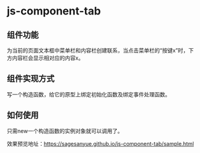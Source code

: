 # js-component-tab
## 组件功能
为当前的页面文本框中菜单栏和内容栏创建联系，当点击菜单栏的“按键x”时，下方内容栏会显示相对应的内容x。
## 组件实现方式
写一个构造函数，给它的原型上绑定初始化函数及绑定事件处理函数。
## 如何使用
只需new一个构造函数的实例对象就可以调用了。

效果预览地址：https://sagesanyue.github.io/js-component-tab/sample.html
